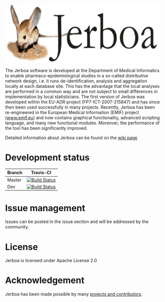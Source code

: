 ![logo](https://github.com/mi-erasmusmc/Jerboa/blob/master/Resources/Jerboa%20Logo.png)

The Jerboa software is developed at the Department of Medical Informatics to enable pharmaco-epidemiological studies in a so-called distributive network design, i.e. it runs de-identification, analysis and aggregation locally at each database site. This has the advantage that the local analyses are performed in a common way and are not subject to small differences in implementation by local statisticians. The first version of Jerboa was developed within the EU-ADR project (FP7-ICT-2007-215847) and has since then been used successfully in many projects. Recently, Jerboa has been re-engineered in the European Medical Information (EMIF) project (www.emif.eu) and now contains graphical functionality, advanced scripting language, and many new functional modules. Moreover, the performance of the tool has been significantly improved.

Detailed information about Jerboa  can be found on the [wiki page](https://github.com/mi-erasmusmc/Jerboa/wiki)

# Development status

Branch | Travis-CI 
--- | --- 
Master | [![Build Status](https://travis-ci.com/mi-erasmusmc/Jerboa.svg?token=bd1rJQsWW3qDGMjm1RsF&branch=master)](https://travis-ci.com/mi-erasmusmc/Jerboa) 
Dev | [![Build Status](https://travis-ci.com/mi-erasmusmc/Jerboa.svg?token=bd1rJQsWW3qDGMjm1RsF&branch=dev)](https://travis-ci.com/mi-erasmusmc/Jerboa) 

# Issue management
Issues can be posted in the issue section and will be addressed by the community.

# License
Jerboa is licensed under Apache License 2.0

# Acknowledgement
Jerboa has been made possible by many [projects and contributors](https://github.com/mi-erasmusmc/Jerboa/wiki/Acknowledgement).
